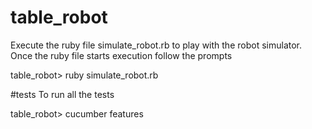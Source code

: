 # table_robot
Execute the ruby file simulate_robot.rb to play with the robot simulator.
Once the ruby file starts execution follow the prompts

table_robot> ruby simulate_robot.rb

#tests
To run all the tests

table_robot> cucumber features
